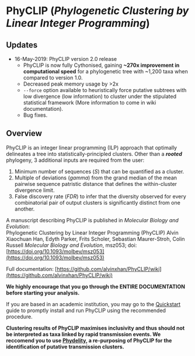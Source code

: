 # PhyCLIP (_Phylogenetic Clustering by Linear Integer Programming_)

## Updates  

* 16-May-2019: PhyCLIP version 2.0 release  
  * PhyCLIP is now fully Cythonised, gaining **~270x improvement in computational speed** for a phylogenetic tree with ~1,200 taxa when compared to version 1.0.  
  * Decreased peak memory usage by >2x  
  * ```--force``` option available to heuristically force putative subtrees with low divergence (low information) to cluster under the stipulated statistical framework (More information to come in wiki documentation).  
  * Bug fixes.  

## Overview  

PhyCLIP is an integer linear programming (ILP) approach that optimally delineates a tree into statistically-principled clusters. Other than a **_rooted_** phylogeny, 3 additional inputs are required from the user: 
1. Minimum number of sequences (_S_) that can be quantified as a cluster.
2. Multiple of deviations (_gamma_) from the grand median of the mean pairwise sequence patristic distance that defines the within-cluster divergence limit. 
3. False discovery rate (_FDR_) to infer that the diversity observed for every combinatorial pair of output clusters is significantly distinct from one another.

A manuscript describing PhyCLIP is published in *Molecular Biology and Evolution*:  
Phylogenetic Clustering by Linear Integer Programming (PhyCLIP)
Alvin Xiaochuan Han, Edyth Parker, Frits Scholer, Sebastian Maurer-Stroh, Colin Russell
*Molecular Biology and Evolution*, msz053; doi: [https://doi.org/10.1093/molbev/msz053](https://doi.org/10.1093/molbev/msz053)

Full documentation: 
[https://github.com/alvinxhan/PhyCLIP/wiki](https://github.com/alvinxhan/PhyCLIP/wiki)

**We highly encourage that you go through the ENTIRE DOCUMENTATION before starting your analysis.**

If you are based in an academic institution, you may go to the [Quickstart](https://github.com/alvinxhan/PhyCLIP/wiki/I.-Quickstart-(Beginners)) guide to promptly install and run PhyCLIP using the recommended procedure.  

**Clustering results of PhyCLIP maximises inclusivity and thus should not be interpreted as taxa linked by rapid transmission events. We reccomend you to use [Phydelity](https://github.com/alvinxhan/Phydelity), a re-purposing of PhyCLIP for the identification of putative transmission clusters.**  
